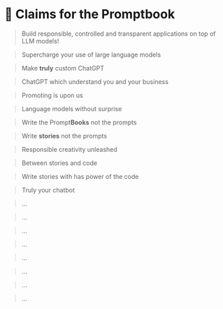 # 🤍 Claims for the Promptbook

<!-- TODO: [🐊] Pick the best claim -->

> Build responsible, controlled and transparent applications on top of LLM models!

> Supercharge your use of large language models

> Make **truly** custom ChatGPT

> ChatGPT which understand you and your business

> Promoting is upon us

> Language models without surprise

> Write the Prompt**Books** not the prompts

> Write **stories** not the prompts

> Responsible creativity unleashed

> Between stories and code

> Write stories with has power of the code

> Truly your chatbot

> ...

> ...

> ...

> ...

> ...

> ...

> ...

> ...
